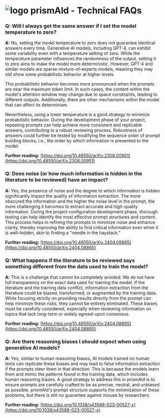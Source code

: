 # ![logo](https://raw.githubusercontent.com/ricboer0/prismAId/main/figures/prismAId_logo.png) prismAId - Technical FAQs

### Q: Will I always get the same answer if I set the model temperature to zero?

**A:** No, setting the model temperature to zero does not guarantee identical answers every time. Generative AI models, including GPT-4, can exhibit some variability even with a temperature setting of zero. While the temperature parameter influences the randomness of the output, setting it to zero aims to make the model more deterministic. However, GPT-4 and similar models are sparse mixture-of-experts models, meaning they may still show some probabilistic behavior at higher levels.

This probabilistic behavior becomes more pronounced when the prompts are near the maximum token limit. In such cases, the content within the model's attention window may change due to space constraints, leading to different outputs. Additionally, there are other mechanisms within the model that can affect its determinism.

Nevertheless, using a lower temperature is a good strategy to minimize probabilistic behavior. During the development phase of your project, repeating prompts can help achieve more consistent and replicable answers, contributing to a robust reviewing process. Robustness of answers could further be tested by modifying the sequence order of prompt building blocks, i.e., the order by which information is presented to the model.

**Further reading:** [https://doi.org/10.48550/arXiv.2308.00951](https://doi.org/10.48550/arXiv.2308.00951)

### Q: Does noise (or how much information is hidden in the literature to be reviewed) have an impact?

**A:** Yes, the presence of noise and the degree to which information is hidden significantly impact the quality of information extraction. The more obscured the information and the higher the noise level in the prompt, the more challenging it becomes to extract accurate and high-quality information. During the project configuration development phase, thorough testing can help identify the most effective prompt structures and content. This process helps in refining the prompts to minimize noise and enhance clarity, thereby improving the ability to find critical information even when it is well-hidden, akin to finding a "needle in the haystack."

**Further reading:** [https://doi.org/10.48550/arXiv.2404.08865](https://doi.org/10.48550/arXiv.2404.08865)

### Q: What happens if the literature to be reviewed says something different from the data used to train the model?

**A:** This is a challenge that cannot be completely avoided. We do not have full transparency on the exact data used for training the model. If the literature and the training data conflict, information extraction from the literature could be biased, transformed, or augmented by the training data. While focusing strictly on providing results directly from the prompt can help minimize these risks, they cannot be entirely eliminated. These biases must be carefully considered, especially when reviewing information on topics that lack long-term or widely agreed-upon consensus.

**Further reading:** [https://doi.org/10.48550/arXiv.2404.08865](https://doi.org/10.48550/arXiv.2404.08865)

### Q: Are there reasoning biases I should expect when using generative AI models?

**A:** Yes, similar to human reasoning biases, AI models trained on human texts can replicate these biases and may lead to false information extraction if the prompts steer them in that direction. This is because the models learn from and mimic the patterns found in the training data, which includes human reasoning biases. A good strategy to address this in prismAId is to ensure prompts are carefully crafted to be as precise, neutral, and unbiased as possible. prismAId's prompt structure supports the minimization of these problems, but there is still no guarantee against misuse by researchers.

**Further reading:** [https://doi.org/10.1038/s43588-023-00527-x](https://doi.org/10.1038/s43588-023-00527-x)
